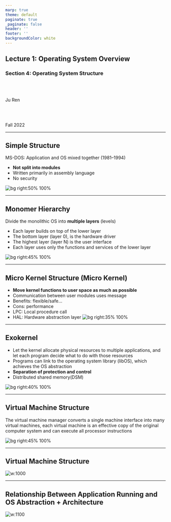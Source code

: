```yaml
---
marp: true
theme: default
paginate: true
_paginate: false
header: ''
footer: ''
backgroundColor: white
---
```


<!-- theme: gaia -->
<!-- page_number: true -->
<!-- _class: lead -->

## Lecture 1: Operating System Overview

### Section 4: Operating System Structure

<br>
<br>

Ju Ren

<br>
<br>

Fall 2022

---
<style scoped>
{
  font-size: 32px
}
</style>
## Simple Structure
MS-DOS: Application and OS mixed together (1981–1994)
- **Not split into modules**
- Written primarily in assembly language
- No security

![bg right:50% 100%](./figs/msdos.png)


---
<style scoped>
{
  font-size: 32px
}
</style>
## Monomer Hierarchy
Divide the monolithic OS into **multiple layers** (levels)
- Each layer builds on top of the lower layer
- The bottom layer (layer 0), is the hardware driver
- The highest layer (layer N) is the user interface
- Each layer uses only the functions and services of the lower layer

![bg right:45% 100%](./figs/multi-level-os-arch.png)


---
<style scoped>
{
  font-size: 32px
}
</style>
## Micro Kernel Structure (Micro Kernel)
- **Move kernel functions to user space as much as possible**
- Communication between user modules uses message 
- Benefits: flexible/safe...
- Cons: performance
- LPC: Local procedure call 
- HAL: Hardware abstraction layer 
![bg right:35% 100%](./figs/microkernel-arch.png)

---
<style scoped>
{
  font-size: 32px
}
</style>
## Exokernel
- Let the kernel allocate physical resources to multiple applications, and let each program decide what to do with those resources
- Programs can link to the operating system library (libOS), which achieves the OS abstraction
- **Separation of protection and control**
- Distributed shared memory(DSM)

![bg right:40% 100%](./figs/exokernel-arch.png)


---
<style scoped>
{
  font-size: 32px
}
</style>
## Virtual Machine Structure
The virtual machine manager converts a single machine interface into many virtual machines, each virtual machine is an effective copy of the original computer system and can execute all processor instructions

![bg right:45% 100%](./figs/vmm-arch.png)

---
## Virtual Machine Structure


![w:1000](./figs/vmm-arch-view2.png)

---
## Relationship Between Application Running and OS Abstraction + Architecture

![w:1100](./figs/os-env.png)